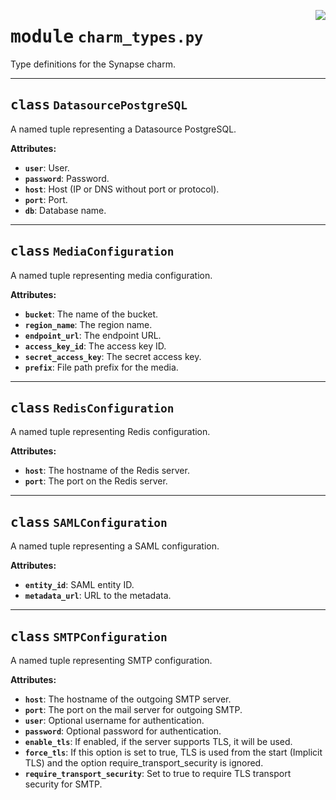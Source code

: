 <!-- markdownlint-disable -->

<a href="../src/charm_types.py#L0"><img align="right" style="float:right;" src="https://img.shields.io/badge/-source-cccccc?style=flat-square"></a>

# <kbd>module</kbd> `charm_types.py`
Type definitions for the Synapse charm. 



---

## <kbd>class</kbd> `DatasourcePostgreSQL`
A named tuple representing a Datasource PostgreSQL. 



**Attributes:**
 
 - <b>`user`</b>:  User. 
 - <b>`password`</b>:  Password. 
 - <b>`host`</b>:  Host (IP or DNS without port or protocol). 
 - <b>`port`</b>:  Port. 
 - <b>`db`</b>:  Database name. 





---

## <kbd>class</kbd> `MediaConfiguration`
A named tuple representing media configuration. 



**Attributes:**
 
 - <b>`bucket`</b>:  The name of the bucket. 
 - <b>`region_name`</b>:  The region name. 
 - <b>`endpoint_url`</b>:  The endpoint URL. 
 - <b>`access_key_id`</b>:  The access key ID. 
 - <b>`secret_access_key`</b>:  The secret access key. 
 - <b>`prefix`</b>:  File path prefix for the media. 





---

## <kbd>class</kbd> `RedisConfiguration`
A named tuple representing Redis configuration. 



**Attributes:**
 
 - <b>`host`</b>:  The hostname of the Redis server. 
 - <b>`port`</b>:  The port on the Redis server. 





---

## <kbd>class</kbd> `SAMLConfiguration`
A named tuple representing a SAML configuration. 



**Attributes:**
 
 - <b>`entity_id`</b>:  SAML entity ID. 
 - <b>`metadata_url`</b>:  URL to the metadata. 





---

## <kbd>class</kbd> `SMTPConfiguration`
A named tuple representing SMTP configuration. 



**Attributes:**
 
 - <b>`host`</b>:  The hostname of the outgoing SMTP server. 
 - <b>`port`</b>:  The port on the mail server for outgoing SMTP. 
 - <b>`user`</b>:  Optional username for authentication. 
 - <b>`password`</b>:  Optional password for authentication. 
 - <b>`enable_tls`</b>:  If enabled, if the server supports TLS, it will be used. 
 - <b>`force_tls`</b>:  If this option is set to true, TLS is used from the start (Implicit TLS)  and the option require_transport_security is ignored. 
 - <b>`require_transport_security`</b>:  Set to true to require TLS transport security for SMTP. 






